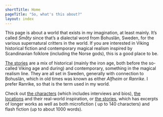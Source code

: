 ```yaml
---
shortTitle: Home
pageTitle: "So, what's this about?"
layout: index
---
```


This page is about a world that exists in my imagination, at least
mainly. It’s called *Småty* since that’s a dialectal word from Bohuslän, Sweden,
for the various supernatural critters in the world. If you are interested in
Viking historical fiction and contemporary magical realism inspired by Scandinavian
folklore (including the Norse gods), this is a good place to be.

[The stories][stories] are a mix of historical (mainly the iron age, both
before the so-called Viking age and during) and contemporary, something in
the magical realism line. They are all set in Sweden, generally with
connection to Bohuslän, which in old times was known as either *Alfheim*
or *Ranrike*. I prefer Ranrike, so that is the term used in my world.

Check out [the characters][characters] (which includes interviews and bios), [the
locations][locations] and their real-world inspiration, or [the stories][stories], which has excerpts of longer works as well as both
microfiction ( up to 140 characters) and flash fiction (up to about 1000
words).

[stories]: /stories
[characters]: /characters
[locations]: /locations
